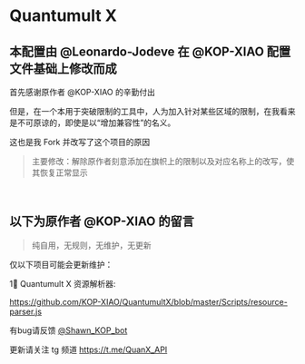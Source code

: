 # Quantumult X
## 本配置由 @Leonardo-Jodeve 在 @KOP-XIAO 配置文件基础上修改而成

首先感谢原作者 @KOP-XIAO 的辛勤付出
    
但是，在一个本用于突破限制的工具中，人为加入针对某些区域的限制，在我看来是不可原谅的，即使是以“增加兼容性”的名义。
    
这也是我 Fork 并改写了这个项目的原因

> 主要修改：解除原作者刻意添加在旗帜上的限制以及对应名称上的改写，使其恢复正常显示

<br />

## 以下为原作者 @KOP-XIAO 的留言

> 纯自用，无规则，无维护，无更新

仅以下项目可能会更新维护：    

1⃣️ Quantumult X 资源解析器:   

https://github.com/KOP-XIAO/QuantumultX/blob/master/Scripts/resource-parser.js


有bug请反馈 [@Shawn_KOP_bot](https://t.me/Shawn_KOP_bot) 

更新请关注 tg 频道 https://t.me/QuanX_API